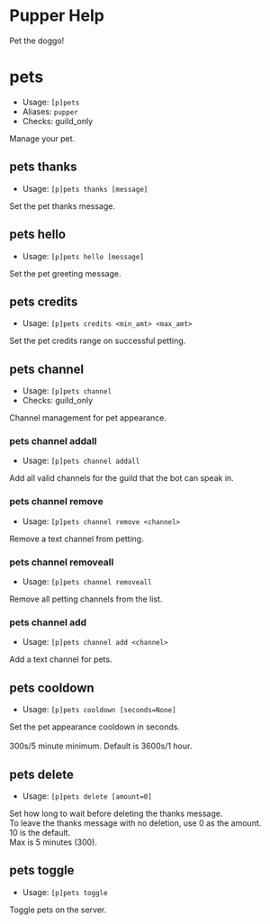# Pupper Help

Pet the doggo!

# pets

- Usage: `[p]pets`
- Aliases: `pupper`
- Checks: guild_only

Manage your pet.

## pets thanks

- Usage: `[p]pets thanks [message]`

Set the pet thanks message.

## pets hello

- Usage: `[p]pets hello [message]`

Set the pet greeting message.

## pets credits

- Usage: `[p]pets credits <min_amt> <max_amt>`

Set the pet credits range on successful petting.

## pets channel

- Usage: `[p]pets channel`
- Checks: guild_only

Channel management for pet appearance.

### pets channel addall

- Usage: `[p]pets channel addall`

Add all valid channels for the guild that the bot can speak in.

### pets channel remove

- Usage: `[p]pets channel remove <channel>`

Remove a text channel from petting.

### pets channel removeall

- Usage: `[p]pets channel removeall`

Remove all petting channels from the list.

### pets channel add

- Usage: `[p]pets channel add <channel>`

Add a text channel for pets.

## pets cooldown

- Usage: `[p]pets cooldown [seconds=None]`

Set the pet appearance cooldown in seconds.<br/><br/>300s/5 minute minimum. Default is 3600s/1 hour.

## pets delete

- Usage: `[p]pets delete [amount=0]`

Set how long to wait before deleting the thanks message.<br/>To leave the thanks message with no deletion, use 0 as the
amount.<br/>10 is the default.<br/>Max is 5 minutes (300).

## pets toggle

- Usage: `[p]pets toggle`

Toggle pets on the server.
